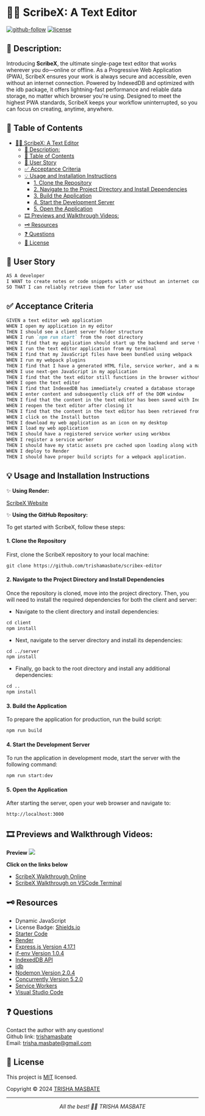 # ✍🏻 ScribeX: A Text Editor

[![github-follow](https://img.shields.io/github/followers/trishamasbate?label=Follow&logoColor=purple&style=social)](https://github.com/trishamasbate)
[![license](https://img.shields.io/badge/License-MIT-brightgreen.svg)](https://choosealicense.com/licenses/mit/)

## 📃 Description:
Introducing **ScribeX**, the ultimate single-page text editor that works wherever you do—online or offline. As a Progressive Web Application (PWA), ScribeX ensures your work is always secure and accessible, even without an internet connection. Powered by IndexedDB and optimized with the idb package, it offers lightning-fast performance and reliable data storage, no matter which browser you're using. Designed to meet the highest PWA standards, ScribeX keeps your workflow uninterrupted, so you can focus on creating, anytime, anywhere.

## 📌 Table of Contents
- [✍🏻 ScribeX: A Text Editor](#-scribex-a-text-editor)
  - [📃 Description:](#-description)
  - [📌 Table of Contents](#-table-of-contents)
  - [🔎 User Story](#-user-story)
  - [✅ Acceptance Criteria](#-acceptance-criteria)
  - [💡 Usage and Installation Instructions](#-usage-and-installation-instructions)
      - [1. Clone the Repository](#1-clone-the-repository)
      - [2. Navigate to the Project Directory and Install Dependencies](#2-navigate-to-the-project-directory-and-install-dependencies)
      - [3. Build the Application](#3-build-the-application)
      - [4. Start the Development Server](#4-start-the-development-server)
      - [5. Open the Application](#5-open-the-application)
  - [🎞️ Previews and Walkthrough Videos:](#️-previews-and-walkthrough-videos)
  - [🗝️ Resources](#️-resources)
  - [❓ Questions](#-questions)
  - [🪪 License](#-license)

## 🔎 User Story
```md
AS A developer
I WANT to create notes or code snippets with or without an internet connection
SO THAT I can reliably retrieve them for later use
```

## ✅ Acceptance Criteria
```md
GIVEN a text editor web application
WHEN I open my application in my editor
THEN I should see a client server folder structure
WHEN I run `npm run start` from the root directory
THEN I find that my application should start up the backend and serve the client
WHEN I run the text editor application from my terminal
THEN I find that my JavaScript files have been bundled using webpack
WHEN I run my webpack plugins
THEN I find that I have a generated HTML file, service worker, and a manifest file
WHEN I use next-gen JavaScript in my application
THEN I find that the text editor still functions in the browser without errors
WHEN I open the text editor
THEN I find that IndexedDB has immediately created a database storage
WHEN I enter content and subsequently click off of the DOM window
THEN I find that the content in the text editor has been saved with IndexedDB
WHEN I reopen the text editor after closing it
THEN I find that the content in the text editor has been retrieved from our IndexedDB
WHEN I click on the Install button
THEN I download my web application as an icon on my desktop
WHEN I load my web application
THEN I should have a registered service worker using workbox
WHEN I register a service worker
THEN I should have my static assets pre cached upon loading along with subsequent pages and static assets
WHEN I deploy to Render
THEN I should have proper build scripts for a webpack application.
```

## 💡 Usage and Installation Instructions
✨ **Using Render:**

[ScribeX Website]()

✨ **Using the GitHub Repository:**


To get started with ScribeX, follow these steps:

#### 1. Clone the Repository
First, clone the ScribeX repository to your local machine:

```md
git clone https://github.com/trishamasbate/scribex-editor
```

#### 2. Navigate to the Project Directory and Install Dependencies
Once the repository is cloned, move into the project directory. Then, you will need to install the required dependencies for both the client and server:

  - Navigate to the client directory and install dependencies:

```md
cd client
npm install
```

  - Next, navigate to the server directory and install its dependencies:

```md
cd ../server
npm install
```

  - Finally, go back to the root directory and install any additional dependencies:

```md
cd ..
npm install
```

#### 3. Build the Application
To prepare the application for production, run the build script:

```md
npm run build
```

#### 4. Start the Development Server
To run the application in development mode, start the server with the following command:

```md
npm run start:dev
```

#### 5. Open the Application
After starting the server, open your web browser and navigate to:

```md
http://localhost:3000
```

## 🎞️ Previews and Walkthrough Videos:

**Preview**
![](./public/) 

**Click on the links below**
- [ScribeX Walkthrough Online]()
- [ScribeX Walkthrough on VSCode Terminal]()

## 🗝️ Resources
- Dynamic JavaScript
- License Badge: [Shields.io](https://shields.io/)
- [Starter Code](https://github.com/coding-boot-camp/cautious-meme)
- [Render](https://coding-boot-camp.github.io/full-stack/render/render-deployment-guide)
- [Express.js Version 4.17.1](https://www.npmjs.com/package/express)
- [if-env Version 1.0.4](https://www.npmjs.com/package/if-env)
- [IndexedDB API](https://developer.mozilla.org/en-US/docs/Web/API/IndexedDB_API)
- [idb](https://www.npmjs.com/package/idb)
- [Nodemon Version 2.0.4](https://www.npmjs.com/package/nodemon)
- [Concurrently Version 5.2.0](https://www.npmjs.com/package/concurrently)
- [Service Workers](https://developer.mozilla.org/en-US/docs/Web/API/Service_Worker_API)
- [Visual Studio Code](https://code.visualstudio.com/)


## ❓ Questions
Contact the author with any questions!<br>
Github link: [trishamasbate](https://github.com/trishamasbate)<br>
Email: trisha.masbate@gmail.com

## 🪪 License
This project is [MIT](https://choosealicense.com/licenses/mit/) licensed.<br />

Copyright © 2024 [TRISHA MASBATE](https://github.com/trishamasbate)
  
<hr>
<p align='center'><i>
All the best! 🤟🏻 TRISHA MASBATE
</i></p>